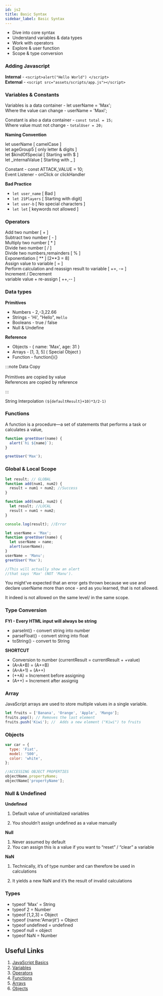 ```yaml
---
id: js2
title: Basic Syntax
sidebar_label: Basic Syntax
---
```


- Dive into core syntax
- Understand variables & data types
- Work with operators
- Explore & user function
- Scope & type conversion

### Adding Javascript

**Internal** - `<script>alert("Hello World") </script>`<br/> **External** - `<script src="assets/scripts/app.js"></script>`

### Variables & Constants

Variables is a data container - let userName = 'Max';<br/> Where the value can change - userName = 'Maxi';

Constant is also a data container - `const total = 15;`<br/> Where value must not change - `totalUser = 20;`

**Naming Convention**

let userName [ camelCase ]<br/> let ageGroup5 [ only letter & digits ] <br/> let $kindOfSpecial [ Starting with $ ]<br/> let \_internalValue [ Starting with \_ ]<br/>

Constant - const ATTACK_VALUE = 10;<br/> Event Listener - onClick or clickHandler

**Bad Practice**

- `let user_name` [ Bad ]
- `let 21Players` [ Starting with digit]
- `let user-b` [ No special characters ]
- `let let` [ keywords not allowed ]

### Operators

Add two number [ + ]<br/> Subtract two number [ - ]<br/> Multiply two number [ * ]<br/> Divide two number [ / ]<br/> Divide two numbers,remainders [ % ]<br/> Exponentiation [ ** ] [2**3 = 8]<br/> Assign value to variable [ = ]<br/> Perform calculation and reassign result to variable [ +=, -= ]<br/> Increment / Decrement<br/> variable value + re-assign [ ++,-- ]<br/>

### Data types

**Primitives**

- Numbers - 2,-3,22.66
- Strings - 'Hi', "Hello", `Hello`
- Booleans - true / false
- Null & Undefine

**Reference**

- Objects - { name: 'Max', age: 31 }
- Arrays - [1, 3, 5] ( Special Object )
- Function - function(){}

:::note Data Copy<br/><br/> Primitives are copied by value<br/> References are copied by reference

:::

String Interpolation `(${defaultResult}+10)*3/2-1)`

### Functions

A function is a procedure—a set of statements that performs a task or calculates a value,

```js title="Function"
function greetUser(name) {
  alert(`hi ${name}`);
}

greetUser('Max');
```

### Global & Local Scope

```js title="Global Scope"
let result; // GLOBAL
function add(num1, num2) {
  result = num1 + num2; //Success
}
```

```js title="Local Scope"
function add(num1, num2) {
  let result; //LOCAL
  result = num1 + num2;
}

console.log(result); //Error
```

```js title="Shadowed variables"
let userName = 'Max';
function greetUser(name) {
  let userName = name;
  alert(userName);
}
userName = 'Manu';
greetUser('Max');

//This will actually show an alert
//that says 'Max' (NOT 'Manu').
```

You might've expected that an error gets thrown because we use and declare userName more than once - and as you learned, that is not allowed.

It indeed is not allowed on the same level/ in the same scope.

### Type Conversion

**FYI - Every HTML input will always be string**

- parseInt() - convert string into number
- parseFloat() - convert string into float
- toString() - convert to String

**SHORTCUT**

- Conversion to number (currentResult = currentResult + +value)
- (A=A+B) = (A+=B)
- (A=A+1) = (A++)
- (++A) = Increment before assigning
- (A++) = Increment after assignig

### Array

JavaScript arrays are used to store multiple values in a single variable.

```js title="Array"
let fruits = ['Banana', 'Orange', 'Apple', 'Mango'];
fruits.pop(); // Removes the last element
fruits.push('Kiwi'); //  Adds a new element ("Kiwi") to fruits
```

### Objects

```js title="Objects"
var car = {
  type: 'Fiat',
  model: '500',
  color: 'white',
};

//ACCESSING OBJECT PROPERTIES
objectName.propertyName;
objectName['propertyName'];
```

### Null & Undefined

**Undefined**

1. Default value of uninitialized variables

2. You shouldn’t assign undefined as a value manually

**Null**

1. Never assumed by default
2. You can assign this is a value if you want to “reset” / “clear” a variable

**NaN**

1. Technically, it’s of type number and can therefore be used in calculations

2. It yields a new NaN and it’s the result of invalid calculations

### Types

- typeof 'Max' = String
- typeof 2 = Number
- typeof [1,2,3] = Object
- typeof {name:'Amarjit'} = Object
- typeof undefined = undefined
- typeof null = object
- typeof NaN = Number

## Useful Links

1. [JavaScript Basics](https://developer.mozilla.org/en-US/docs/Web/JavaScript)
2. [Variables](https://developer.mozilla.org/en-US/docs/Learn/JavaScript/First_steps/Variables)
3. [Operators](https://developer.mozilla.org/en-US/docs/Learn/JavaScript/First_steps/Math)
4. [Functions](https://developer.mozilla.org/en-US/docs/Learn/JavaScript/Building_blocks/Functions)
5. [Arrays](https://developer.mozilla.org/en-US/docs/Learn/JavaScript/First_steps/Arrays)
6. [Objects](https://developer.mozilla.org/en-US/docs/Learn/JavaScript/Objects/Basics)
